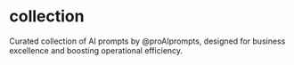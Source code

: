# collection
Curated collection of AI prompts by @proAIprompts, designed for business excellence and boosting operational efficiency.
